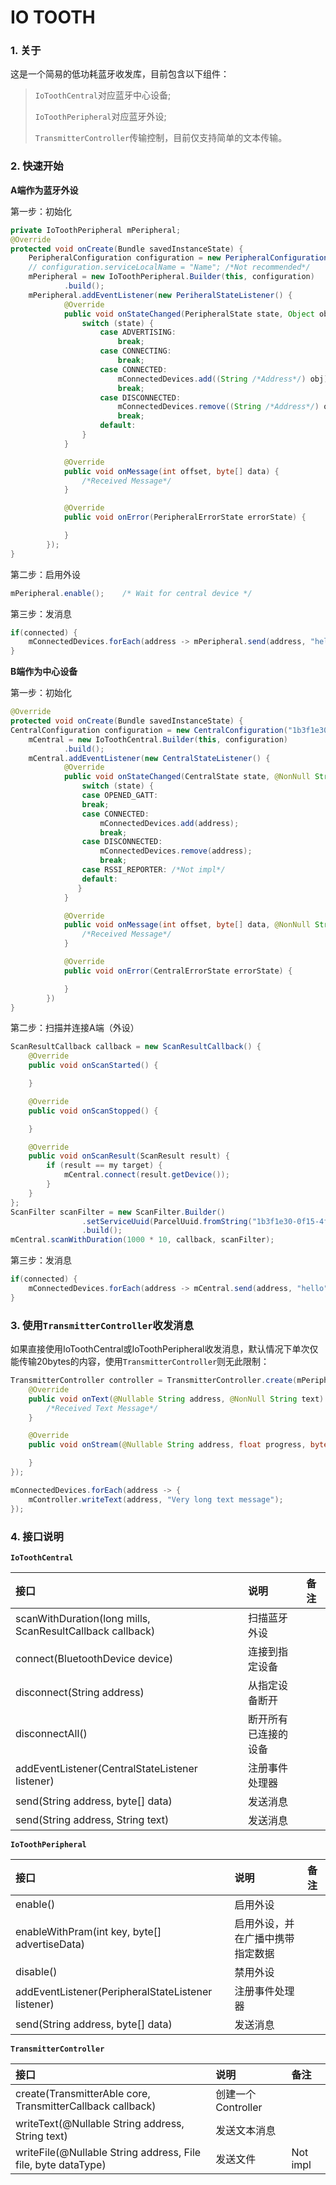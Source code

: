 # IO TOOTH

### 1. 关于
这是一个简易的低功耗蓝牙收发库，目前包含以下组件：

> `IoToothCentral`对应蓝牙中心设备;
>
> `IoToothPeripheral`对应蓝牙外设;
>
> `TransmitterController`传输控制，目前仅支持简单的文本传输。

### 2. 快速开始
**A端作为蓝牙外设**

第一步：初始化
```java
private IoToothPeripheral mPeripheral;
@Override
protected void onCreate(Bundle savedInstanceState) {
    PeripheralConfiguration configuration = new PeripheralConfiguration("1b3f1e30-0f15-4f98-8d69-d2b97f4ceddf");
    // configuration.serviceLocalName = "Name"; /*Not recommended*/
    mPeripheral = new IoToothPeripheral.Builder(this, configuration)
            .build();
    mPeripheral.addEventListener(new PeriheralStateListener() {
            @Override
            public void onStateChanged(PeripheralState state, Object obj) {
                switch (state) {
                    case ADVERTISING:
                        break;
                    case CONNECTING:
                        break;
                    case CONNECTED:
                        mConnectedDevices.add((String /*Address*/) obj);
                        break;
                    case DISCONNECTED:
                        mConnectedDevices.remove((String /*Address*/) obj);
                        break;
                    default:
                }
            }

            @Override
            public void onMessage(int offset, byte[] data) {
                /*Received Message*/
            }

            @Override
            public void onError(PeripheralErrorState errorState) {

            }
        });
}
```

第二步：启用外设
```java
mPeripheral.enable();    /* Wait for central device */
```

第三步：发消息
```java
if(connected) {
    mConnectedDevices.forEach(address -> mPeripheral.send(address, "hello".getBytes(StandardCharsets.UTF_8)));
}
```

**B端作为中心设备**

第一步：初始化
```java
@Override
protected void onCreate(Bundle savedInstanceState) {
CentralConfiguration configuration = new CentralConfiguration("1b3f1e30-0f15-4f98-8d69-d2b97f4ceddf");
    mCentral = new IoToothCentral.Builder(this, configuration)
            .build();
    mCentral.addEventListener(new CentralStateListener() {
            @Override
            public void onStateChanged(CentralState state, @NonNull String address) {
                switch (state) {
                case OPENED_GATT:
                break;
                case CONNECTED:
                    mConnectedDevices.add(address);
                    break;
                case DISCONNECTED:
                    mConnectedDevices.remove(address);
                    break;
                case RSSI_REPORTER: /*Not impl*/
                default:
               }
            }

            @Override
            public void onMessage(int offset, byte[] data, @NonNull String address) {
                /*Received Message*/
            }

            @Override
            public void onError(CentralErrorState errorState) {

            }
        })
}
```

第二步：扫描并连接A端（外设）
```java
ScanResultCallback callback = new ScanResultCallback() {
    @Override
    public void onScanStarted() {

    }

    @Override
    public void onScanStopped() {

    }

    @Override
    public void onScanResult(ScanResult result) {
        if (result == my target) {
            mCentral.connect(result.getDevice());
        }
    }
};
ScanFilter scanFilter = new ScanFilter.Builder()
                .setServiceUuid(ParcelUuid.fromString("1b3f1e30-0f15-4f98-8d69-d2b97f4ceddf"))
                .build();
mCentral.scanWithDuration(1000 * 10, callback, scanFilter);
```

第三步：发消息
```java
if(connected) {
    mConnectedDevices.forEach(address -> mCentral.send(address, "hello".getBytes(StandardCharsets.UTF_8)));
}
```

### 3. 使用`TransmitterController`收发消息
如果直接使用IoToothCentral或IoToothPeripheral收发消息，默认情况下单次仅能传输20bytes的内容，使用`TransmitterController`则无此限制：
```java
TransmitterController controller = TransmitterController.create(mPeripheral /*Or mCentral*/, new TransmitterController.TransmitterCallback() {
    @Override
    public void onText(@Nullable String address, @NonNull String text) {
        /*Received Text Message*/
    }

    @Override
    public void onStream(@Nullable String address, float progress, byte dataType, byte[] raw, int offset, int len) {

    }
});

mConnectedDevices.forEach(address -> {
    mController.writeText(address, "Very long text message");
});
```

### 4. 接口说明

**`IoToothCentral`**

| 接口                                                       | 说明              | 备注 |
|:----------------------------------------------------------|:-----------------|:----|
| scanWithDuration(long mills, ScanResultCallback callback) | 扫描蓝牙外设       |      |
| connect(BluetoothDevice device)                           | 连接到指定设备      |     |
| disconnect(String address)                                | 从指定设备断开      |     |
| disconnectAll()                                           | 断开所有已连接的设备 |     |
| addEventListener(CentralStateListener listener)           | 注册事件处理器      |     |
| send(String address, byte[] data)                         | 发送消息           |     |
| send(String address, String text)                         | 发送消息           |     |

**`IoToothPeripheral`**

| 接口                                                | 说明                       | 备注 |
|:---------------------------------------------------|:---------------------------|:----|
| enable()                                           | 启用外设                    |      |
| enableWithPram(int key, byte[] advertiseData)      | 启用外设，并在广播中携带指定数据 |     |
| disable()                                          | 禁用外设                    |      |
| addEventListener(PeripheralStateListener listener) | 注册事件处理器                |     |
| send(String address, byte[] data)                  | 发送消息                    |      |

**`TransmitterController`**

| 接口                                                           | 说明              | 备注      |
|:--------------------------------------------------------------|:-----------------|:---------|
| create(TransmitterAble core, TransmitterCallback callback)    | 创建一个Controller |          |
| writeText(@Nullable String address, String text)              | 发送文本消息        |          |
| writeFile(@Nullable String address, File file, byte dataType) | 发送文件           | Not impl |
